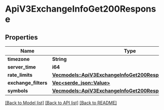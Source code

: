 # ApiV3ExchangeInfoGet200Response

## Properties

Name | Type | Description | Notes
------------ | ------------- | ------------- | -------------
**timezone** | **String** |  | 
**server_time** | **i64** |  | 
**rate_limits** | [**Vec<models::ApiV3ExchangeInfoGet200ResponseRateLimitsInner>**](_api_v3_exchangeInfo_get_200_response_rateLimits_inner.md) |  | 
**exchange_filters** | [**Vec<serde_json::Value>**](serde_json::Value.md) |  | 
**symbols** | [**Vec<models::ApiV3ExchangeInfoGet200ResponseSymbolsInner>**](_api_v3_exchangeInfo_get_200_response_symbols_inner.md) |  | 

[[Back to Model list]](../README.md#documentation-for-models) [[Back to API list]](../README.md#documentation-for-api-endpoints) [[Back to README]](../README.md)



